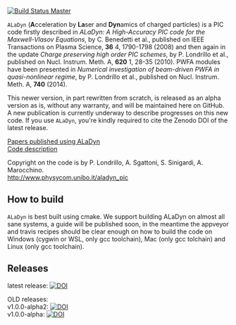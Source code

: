 [![Build Status Master](https://travis-ci.org/ALaDyn/ALaDyn.png?branch=master)](https://travis-ci.org/ALaDyn/ALaDyn "master")

`ALaDyn` (**A**cceleration by **La**ser and **Dyn**amics of charged particles) is a PIC code firstly described in *ALaDyn: A High-Accuracy PIC code for the Maxwell-Vlasov Equations*, by C. Benedetti et al., published on IEEE Transactions on Plasma Science, **36** 4, 1790-1798 (2008) and then again in the update *Charge preserving high order PIC schemes*, by P. Londrillo et al., published on Nucl. Instrum. Meth. A, **620** 1, 28-35 (2010). PWFA modules have been presented in *Numerical investigation of beam-driven PWFA in quasi-nonlinear regime*, by P. Londrillo et al., published on Nucl. Instrum. Meth. A, **740** (2014).

This newer version, in part rewritten from scratch, is released as an alpha version as is, without any warranty, and will be maintained here on GitHub. A new publication is currently underway to describe progresses on this new code. If you use `ALaDyn`, you're kindly required to cite the Zenodo DOI of the latest release.

[Papers published using ALaDyn](doc/PAPERS.md)  
[Code description](doc/DESCRIPTION.md)

Copyright on the code is by P. Londrillo, A. Sgattoni, S. Sinigardi, A. Marocchino.   
http://www.physycom.unibo.it/aladyn_pic

## How to build
`ALaDyn` is best built using cmake.
We support building ALaDyn on almost all sane systems, a guide will be published soon, in the meantime the appveyor and travis recipes should be clear enough on how to build the code on Windows (cygwin or WSL, only gcc toolchain), Mac (only gcc tolchain) and Linux (only gcc toolchain).

## Releases

latest release:  [![DOI](https://zenodo.org/badge/4711/ALaDyn/ALaDyn.svg)](https://zenodo.org/badge/latestdoi/4711/ALaDyn/ALaDyn)

OLD releases:  
v1.0.0-alpha2: [![DOI](https://zenodo.org/badge/doi/10.5281/zenodo.48933.svg)](http://dx.doi.org/10.5281/zenodo.48933)   
v1.0.0-alpha: [![DOI](https://zenodo.org/badge/doi/10.5281/zenodo.47467.svg)](http://dx.doi.org/10.5281/zenodo.47467)


